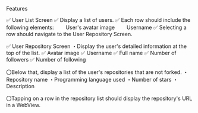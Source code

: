 Features

✅ User List Screen
 ✅ Display a list of users.
 ✅ Each row should include the following elements:
　　User's avatar image
　　Username
✅ Selecting a row should navigate to the User Repository Screen.

✅ User Repository Screen
・Display the user's detailed information at the top of the list.
✅ Avatar image
✅ Username
✅ Full name
✅ Number of followers
✅ Number of following

〇Below that, display a list of the user's repositories that are not forked.
・Repository name
・Programming language used
・Number of stars
・Description

〇Tapping on a row in the repository list should display the repository's URL in a WebView.
